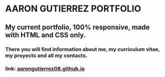 # AARON GUTIERREZ PORTFOLIO

## My current portfolio, 100% responsive, made with HTML and CSS only.
### There you will find information about me, my curriculum vitae, my proyects and all my contacts.

### link: [aarongutierrez08.github.io](https://aarongutierrez08.github.io/)
